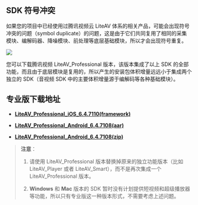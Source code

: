 ## SDK 符号冲突

如果您的项目中已经使用过腾讯视频云 LiteAV 体系的相关产品，可能会出现符号冲突的问题（symbol duplicate）的问题，这是由于它们共同复用了相同的采集模块、编解码器、降噪模块、前处理等底层基础模块，所以才会出现符号重复。

![](https://main.qcloudimg.com/raw/9bcce79e250441f9aeb93756196e1a2e.png)

您可以下载腾讯视频 LiteAV_Professional 版本，该版本集成了以上 SDK 的全部功能，而且由于底层模块是复用的，所以产生的安装包体积增量远远小于集成两个独立的 SDK（音视频 SDK 中的主要体积增量源于编解码等各种基础模块）。

## 专业版下载地址

- [**LiteAV_Professional_iOS_6.4.7110(framework)**](http://liteavsdk-1252463788.cosgz.myqcloud.com/6.4/TXLiteAVSDK_Professional_iOS_6.4.7110.zip)


- [**LiteAV_Professional_Android_6.4.7108(aar)**](http://liteavsdk-1252463788.cosgz.myqcloud.com/6.4/LiteAVSDK_Professional_6.4.7108.aar)

- [**LiteAV_Professional_Android_6.4.7108(zip)**](http://liteavsdk-1252463788.cosgz.myqcloud.com/6.4/LiteAVSDK_Professional_6.4.7108.zip)

> **注意**： 
> 1. 请使用 LiteAV_Professional 版本替换掉原来的独立功能版本（比如 LiteAV_Player 或者 LiteAV_Smart），而不是再次集成一个 LiteAV_Professional 版本。
>
> 2. **Windows** 和 **Mac** 版本的 SDK 暂时没有计划提供短视频和超级播放器等功能，所以只有专业版这一种版本形式，不需要考虑上述问题。
